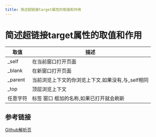```yaml
---
title: 简述超链接target属性的取值和作用
---
```


# 简述超链接target属性的取值和作用

取值|描述
---|---
_self|在当前窗口打开页面
_blank|在新窗口打开页面
_parent|当前浏览上下文的你浏览上下文.如果没有,与_self相同
_top|顶层浏览上下文
任意字符|标签 窗口 框加的名称,如果已打开就会刷新

## 参考链接

[Github解析页](https://github.com/haizlin/fe-interview/issues/13)
